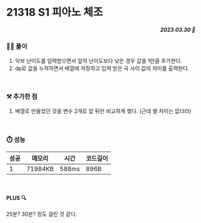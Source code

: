 # 21318 S1 피아노 체조
##### <p align="right"> 2023.03.30 📆 </p>

 
### 👩‍🏫 풀이
1. 악보 난이도를 입력받으면서 앞의 난이도보다 낮은 경우 값을 1만큼 추가한다.
2. dp로 값을 누적하면서 배열에 저장하고 입력 받은 곡 사이 값의 차이를 출력한다.

<br>

### ⚒️ 추가한 점
1. 배열로 만들었던 것을 변수 2개로 앞 뒤만 비교하게 했다. (근데 별 차이는 없더라)

<br>

### ⏱️ 성능
<!-- 테이블 -->
성공 |메모리 | 시간 | 코드길이
---|---|---|---|
1|71984KB|588ms|896B

<br>

#### PLUS 🔍
25분? 30분? 정도 걸린 것 같다.
